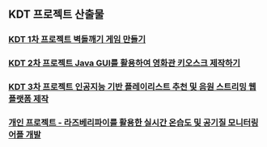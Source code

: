 ## KDT 프로젝트 산출물

### [KDT 1차 프로젝트 벽돌깨기 게임 만들기](https://github.com/jhs1255/portfolio/blob/8cd7b3ad1407e9c07f7ce55bd6b81362fadd33ec/1%EC%B0%A8%20%ED%94%84%EB%A1%9C%EC%A0%9D%ED%8A%B8/1%EC%B0%A8%ED%94%84%EB%A1%9C%EC%A0%9D%ED%8A%B8.md)

### [KDT 2차 프로젝트 Java GUI를 활용하여 영화관 키오스크 제작하기](https://github.com/jhs1255/portfolio/blob/8cd7b3ad1407e9c07f7ce55bd6b81362fadd33ec/2%EC%B0%A8%ED%94%84%EB%A1%9C%EC%A0%9D%ED%8A%B8/2%EC%B0%A8%ED%94%84%EB%A1%9C%EC%A0%9D%ED%8A%B8.md)

### [KDT 3차 프로젝트 인공지능 기반 플레이리스트 추천 및 음원 스트리밍 웹 플랫폼 제작](https://github.com/jhs1255/portfolio/blob/8cd7b3ad1407e9c07f7ce55bd6b81362fadd33ec/3%EC%B0%A8%20%ED%94%84%EB%A1%9C%EC%A0%9D%ED%8A%B8/3%EC%B0%A8%ED%94%84%EB%A1%9C%EC%A0%9D%ED%8A%B8.md)

### [개인 프로젝트 - 라즈베리파이를 활용한 실시간 온습도 및 공기질 모니터링 어플 개발](https://github.com/jhs1255/portfolio/blob/c1c088165711fd62ac8901dcc3fce0cb03089696/%EC%8B%A4%EC%8B%9C%EA%B0%84%20%EC%98%A8%EC%8A%B5%EB%8F%84%20%EB%AA%A8%EB%8B%88%ED%84%B0%EB%A7%81%20%EC%96%B4%ED%94%8C%20%EA%B0%9C%EB%B0%9C/README.md)